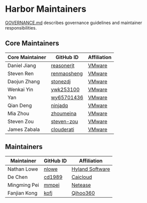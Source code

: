 # Harbor Maintainers

[GOVERNANCE.md](https://github.com/goharbor/community/blob/master/GOVERNANCE.md)
describes governance guidelines and maintainer responsibilities.

## Core Maintainers

| Core Maintainer | GitHub ID | Affiliation |
| --------------- | --------- | ----------- |
| Daniel Jiang | [reasonerjt](https://github.com/reasonerjt) | [VMware](https://www.github.com/vmware/) |
| Steven Ren | [renmaosheng](https://github.com/renmaosheng) | [VMware](https://www.github.com/vmware/) |
| Daojun Zhang | [stonezdj](https://github.com/stonezdj) | [VMware](https://www.github.com/vmware/) |
| Wenkai Yin | [ywk253100](https://github.com/ywk253100) | [VMware](https://www.github.com/vmware/) |
| Yan | [wy65701436](https://github.com/wy65701436) | [VMware](https://www.github.com/vmware/) |
| Qian Deng | [ninjadq](https://github.com/ninjadq) | [VMware](https://www.github.com/vmware/) |
| Mia Zhou | [zhoumeina](https://github.com/zhoumeina) | [VMware](https://www.github.com/vmware/) |
| Steven Zou | [steven-zou](https://github.com/steven-zou) | [VMware](https://www.github.com/vmware/) |
| James Zabala | [clouderati](https://github.com/clouderati) | [VMware](https://www.github.com/vmware/) |

## Maintainers

| Maintainer | GitHub ID | Affiliation |
| ---------- | --------- | ----------- |
| Nathan Lowe | [nlowe](https://github.com/nlowe) | [Hyland Software](https://github.com/HylandSoftware) |
| De Chen | [cd1989](https://github.com/cd1989) | [Caicloud](https://github.com/caicloud) |
| Mingming Pei | [mmpei](https://github.com/mmpei) | [Netease](https://github.com/netease) |
| Fanjian Kong | [kofj](https://github.com/kofj) | [Qihoo360](https://github.com/Qihoo360) |
